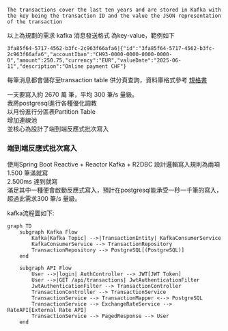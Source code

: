 ```
The transactions cover the last ten years and are stored in Kafka with the key being the transaction ID and the value the JSON representation of the transaction
```
以上為規劃的需求
kafka 消息發送格式 為key-value，範例如下
```
3fa85f64-5717-4562-b3fc-2c963f66afa6|{"id":"3fa85f64-5717-4562-b3fc-2c963f66afa6","accountIban":"CH93-0000-0000-0000-0000-0","amount":250.75,"currency":"EUR","valueDate":"2025-06-11","description":"Online payment CHF"}
```
每筆消息都會儲存至transaction table 供分頁查詢，資料庫格式參考
[規格書](document/spec.md)  

一天要寫入約 2670 萬 筆，平均 300 筆/s 量級。  
我將postgresql進行各種優化調教  
以月份進行分區表Partition Table  
增加連線池  
並核心為設計了端到端反應式批次寫入

### 端到端反應式批次寫入

使用Spring Boot Reactive + Reactor Kafka + R2DBC 
設計邏輯寫入規則為兩項  
1.500 筆滿就寫   
2.500ms 達到就寫  
滿足其中一種便會啟動反應式寫入，預計在postgresql能承受一秒一千筆的寫入，超過此需求300 筆/s 量級。  

kafka流程圖如下:
```mermaid
graph TD
    subgraph Kafka Flow
        Kafka[Kafka Topic] -->|TransactionEntity| KafkaConsumerService
        KafkaConsumerService --> TransactionRepository
        TransactionRepository --> PostgreSQL[(PostgreSQL)]
    end

    subgraph API Flow
        User -->|login| AuthController --> JWT[JWT Token]
        User -->|GET /api/transactions| JwtAuthenticationFilter
        JwtAuthenticationFilter --> TransactionController
        TransactionController --> TransactionService
        TransactionService --> TransactionMapper <--> PostgreSQL
        TransactionService --> ExchangeRateService --> RateAPI[External Rate API]
        TransactionService --> PagedResponse --> User
    end

```

